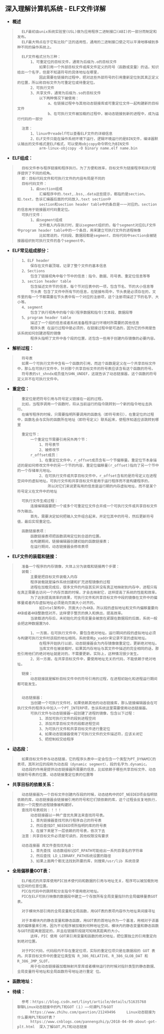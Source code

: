 ## 深入理解计算机系统 - ELF文件详解
- **概述**
>       ELF最初由unix系统实验室(USL)做为应用程序二进制接口(ABI)的一部分而制定和发布。
>       ELF最大特点在于它有比较广泛的适用性，通用的二进制接口使之可以平滑地移植到多种不同的操作系统上。
>
>       ELF文件格式分为三种：
>           1、可重定位的目标文件，通常为后缀为.o的目标文件
>               如果引用一个外部目标文件或库文件定义的符号（函数或变量）的话，知识给出一个名字，但是不知道符号的具体地址在哪里，
>               因此需要在链接的过程中，把对这些外部符号的引用重新定位到其真正定义的位置，所以称目标文件为可重定位或待重定位。
>           2、可执行文件
>           3、共享文件，通常为后缀为.so的目标文件
>               以下两种情况下被使用：
>                   a、在链接过程中与其他动态链接库或可重定位文件一起构建新的目标文件
>                   b、在可执行文件被加载的过程中，被动态链接到新的进程中，成为运行代码的一部分
>
>       注意：
>           1、linux中readelf可以查看ELF文件的详细信息
>           2、ELF文件只能在操作系统环境下运行，逻辑环境运行的是BIN文件，编译器默认输出的文件格式是ELF格式，可以使用objcopy命令转化为BIN文件
>               arm-linux-objcopy -O binary name.elf name.bin
>

- **ELF组成：**
>       目标文件参与程序链接和程序执行。为了方便和效率，目标文件为链接程序和执行程序提供了不同的视角。
>       即：目标代码文件和可执行文件的内容布局是不同的
>       目标代码文件：
>           1、由section组成
>               汇编程序中的.text,.bss,.data这些提示，都指的是section。如.text，告诉汇编器后面的代码放入.text section中
>               section和section header table中的条目是一一对应的。section的信息用于链接器对代码重定位。
>       可执行文件：
>           1、由segment组成
>               文件载入内存执行时，是以segment组织的，每个segment对应ELF文件中program header table中的一个条目，用来建立可执行文件的进程映像
>               比如常说的，代码段、数据段都是segment，目标代码中section会被链接器组织到可执行文件的各个segment中。
>
>

- **ELF常见组成部分：**
>       1、ELF header
>           保存在文件最顶端，记录了整个文件的基本信息
>       2、Sections
>           包含了链接视角中每个节中的信息：指令、数据、符号表、重定位信息等等
>       3、section header table
>           包含描述文件节的信息，每个节对应表中的一项，包含节名、节的大小信息等
>           节头表 包含了文件中所有节的信息，在链接布局中，节头表是必须存在的，文件里的每一个节都需要在节头表中有一个对应的注册项，这个注册项描述了节的名字、大小等。
>       4、segment
>           包含了执行视角中的每个段(程序数据和指令)文本段、数据段等
>       5、program header table
>           描述了一个段的信息或者系统准备程序运行环境时所需要的其他信息
>           程序头表 在运行过程中是必须的，在链接过程中是可选的，因为它的作用是告诉系统如何创建进程的镜像
>           程序头指明了文件中各个段的位置，还包含一些用于创建内存镜像的必要内容。
>

- **解析过程：**
>       符号表
>       如果一个可执行文件中含有一个函数的引用，而这个函数是定义在一个共享目标文件中，那么在可执行文件中，针对那个共享目标文件的符号表应该含有这个函数的符号。
>       符号表的st_shndx成员值为SHN_UNDEF，这就告诉了动态链接器，这个函数的符号定义并不在可执行文件中。
>

- **重定位：**
>       重定位是把符号引用与符号定义链接在一起的过程。
>       比如，当程序调用一个函数时，将从当前运行的指令跳转到一个新的指令地址去执行。
>       在编写程序的时候，只需要指明所要调用的函数名（即符号索引），在重定位的过程中，函数名会与实际的函数所在地址（即符号定义）联系起来，使程序知道应该跳转到哪里
>
>       重定位节：
>           一个重定位节需要引用另外两个节：
>               1、符号表节
>               2、被修改节
>           r_offset成员：
>               1、在重定位文件中，r_offset成员含有一个节偏移量。重定位节本身描述的是如何修改文件中的另一个节的内容，重定位偏移量(r_offset)指向了另一个节中的一个存储单元地址。
>               2、在可执行文件或共享目标文件中，r_offset含有的是符号定义在进程空间中的虚拟地址。可执行文件和共享目标文件是用于运行程序而不是构建程序的，
>                   所以对它们来说更有用的信息是运行期的内存虚拟地址，而不是某个符号定义在文件中的地址
>
>       可执行文件生成过程：
>           连接编辑器要把一个或多个可重定位文件合并成一个可执行文件或共享目标文件作为输出。
>           首先，需要决定如何把输入文件组合起来，并定位其中的符号，然后更新符号值，最后实现重定位。
>
>       函数链接表项：
>           函数链接表项把函数调用定位到合适的位置。
>           在构建期间，链接编辑器创建初始的函数链接表；
>           在运行期间，动态链接器会修改表项
>

- **ELF文件的装载和链接：**
>       准备一个程序的内存镜像，大体上分为装载和链接两个步骤：
>       装载：
>           主要是把目标文件装载入内存
>           程序装载就是操作系统创建和扩充进程镜像的过程
>           进程在加载完成后，很多文件的内容其实并没有真正地映射到内存中，进程只有在真正需要去访问一个内存页面的时候，才会去映射它，这样提高了系统的性能和效率。
>           为了达到提高效率的效果，可执行文件和共享目标文件中段的镜像在文件中的偏移量或者内存虚拟地址必须是向页面大小对齐的。
>               如Intel架构中，页面大小为4KB，所以段的虚拟地址和文件内偏移量要向4KB或者4KB整数倍对齐，这样便于整页的换入和换出，提高效率。
>           当装载进内存后，未初始化的全局变量会被放在紧跟在数据段的后面，系统一般会把这种数据置为0.
>
>           1、一方面，在可执行文件中，要包含绝对地址。运行期间的段的虚拟地址必须与构建可执行文件时该段的地址相同。系统使用p_vaddr来记录不变的虚拟地址。
>               在程序开始执行以前，动态链接器会为内存镜像做重定位，更新绝对地址。
>               当库文件在被装载时，如果其内存地址与其文件中描述的完全相同的话，那些引用他们的绝对地址就是对的，不需要更新。实际上，这种情况很少发生。
>           2、另一方面，在共享目标文件中，要使用地址无关的代码，不能依赖于绝对地址。
>
>       链接：
>           动态链接就是解析目标文件中的符号引用的过程，在进程初始化和进程运行期间都可能发生。
>
>
>       动态链接器：
>           当创建一个可执行文件时，如果依赖其他的动态链接库，那么链接编辑器会在可执行文件的程序头中加入一个PT_INTERP项，告诉系统这里需要使用动态链接器。
>           可执行文件与动态链接器一起创建了进程的镜像，包含以下过程：
>               1、添加可执行文件的段到进程空间
>               2、添加共享目标文件的段都进程空间
>               3、为可执行文件和共享目标文件进行重定位
>               4、如果动态链接器使用了可执行文件的文件描述符，应该关闭它
>               5、把控制权交给程序
>

- **动态段：**
>       如果目标文件参与动态链接，它的程序头表中一定会包含一个类型为PT_DYNAMIC的表项，其所对应的段称为动态段（dynamic segment），段的名字为.dynamic。
>       动态段的作用是提供动态链接器所需要的信息，比如依赖于哪些共享目标文件、动态链接符号表的位置、动态链接重定位表的位置等
>

- **共享目标的依赖关系：**
>       动态链接器为一个目标文件创建内存段的时候，动态结构中的DT_NEEDED项会指明锁依赖的库，动态链接器会链接被引用的符号和它们锁依赖的库，这个过程会反复地执行，直到一个完整的进程镜像被构建好。
>       查找符号表规则：！！！
>           动态链接器以一种广度优先算法来查找符号表。
>           1、首先链接器查找可执行程序自己的符号表
>           2、然后查找DT_NEEDED项所指明的库的符号表
>           3、在接下来是下一层依赖的符号表，依次下去
>       注意：共享目标文件必须是可读的，其他权限没有要求
>
>       动态连接器 库文件查找优先级：
>           1、首先查找 动态数组标记DT_RPATH可能给出一系列目录名的字符串
>           2、然后查找 LD_LIBRARY_PATH系统设置的路径
>           3、如果上面两个都无法找到所要的库，则搜索/usr/lib 系统目录
>

- **全局偏移量GOT表：**
>       ELF格式的共享库使用PIC技术使代码和数据的引用与地址无关，程序可以被加载到地址空间的任意位置。
>       PIC在代码中的跳转和分支指令不使用绝对地址。
>       PIC在ELF可执行映像的数据段中建立一个存放所有全局变量指针的全局偏移量表GOT表。
>
>       对于模块外部引用的全局变量和全局函数，用GOT表的表项内容作为地址来间接寻址
>
>       对于本模块内的静态变量和静态函数，用GOT表的首地址作为一个基准，用相对于该基准的偏移量来引用，因为不论程序被加载到何种地址空间，模块内的静态变量和静态函数与GOT的距离是固定的，并且在链接阶段就可知晓其距离的大小。
>           这样，PIC 使用 GOT来引用变量和函数的绝对地址，把位置独立的引用重定向到绝对位置。
>
>       对于PIC代码，代码段内不存在重定位项，实际的重定位项只是在数据段的 GOT 表内。共享目标文件中的重定位类型有 R_386_RELATIVE、R_386_GLOB_DAT 和 R_386_JMP_SLOT，
>           用于在动态链接器加载映射共享库或者模块运行的时候对指针类型的静态数据、全局变量符号地址和全局函数符号地址进行重定 位。
>
>

- **函数地址：**
>
>
>
>
>
>
>
>
>
>
>
>
>
>
>
>
>
>
>
>
>
>
>
>
>
>
>
>
>
>
>
>
>
>
>
>
>
>
>
>
>
>
>
>
>
>
>
>
>
>
>
>
>
>

- **待续：**
>       参考：https://blog.csdn.net/linyt/article/details/51635768     聊聊Linux动态链接中的PLT和GOT（１）——何谓PLT与GOT
>           https://www.zhihu.com/question/21249496     Linux动态链接为什么要用PLT和GOT表？
>           https://www.cnblogs.com/pannengzhi/p/2018-04-09-about-got-plt.html  深入了解GOT,PLT和动态链接
>
>
>
>
>
>
>
>
>
>
>
>
>
>
>
>
>
>
>
>
>
>
>
